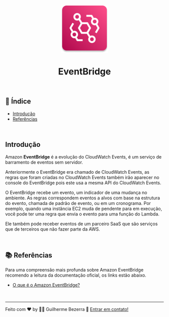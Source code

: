 <p align="center">
	<img src="./img/aws-icons/aws-EventBridge.png" alt="aws-eventbridge-icon" style="height:150px; width:150px;" /> 
  <br />
	<h1 align="center">
    EventBridge
  </h1>
</p>	

<br />

## :pushpin: Índice

- [Introdução](#introdução)
- [Referências](#books-referências)

<br />

## Introdução

Amazon **EventBridge** é a evolução do CloudWatch Events, é um serviço de barramento de eventos sem servidor.

Anteriormente o EventBridge era chamado de CloudWatch Events, as regras que foram criadas no CloudWatch Events também irão aparecer no console do EventBridge pois este usa a mesma API do CloudWatch Events.

O EventBridge recebe um evento, um indicador de uma mudança no ambiente. As regras correspondem eventos a alvos com base na estrutura do evento, chamada de padrão de evento, ou em um cronograma. Por exemplo, quando uma instância EC2 muda de pendente para em execução, você pode ter uma regra que envia o evento para uma função do Lambda.

Ele também pode receber eventos de um parceiro SaaS que são serviços que de terceiros que não fazer parte da AWS.  

<br />


## :books: Referências

Para uma compreensão mais profunda sobre Amazon EventBridge recomendo a leitura da documentação oficial, os links estão abaixo.

- [O que é o Amazon EventBridge?](https://docs.aws.amazon.com/pt_br/eventbridge/latest/userguide/eb-what-is.html)

<br />

---
Feito com ♥ by :man_astronaut: Guilherme Bezerra :wave: [Entrar em contato!](https://www.linkedin.com/in/gbdsantos/)